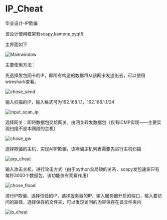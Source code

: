 # IP_Cheat
毕业设计-IP欺骗

该设计使用框架有scapy,kamene,pyqt5

主界面如下

![Mainwindow](https://github.com/lixiaobei/IP_Cheat/tree/master/example_photo/MainWindow.png)

主要使用方法：

   先选择发包网卡的IP，即所有构造的数据将从该网卡发送出去，可以使用wireshark查看。

   ![chose_send](https://github.com/lixiaobei/IP_Cheat/tree/master/example_photo/chose_send_card.png)

   输入扫描的IP，输入格式可为192.168.1.1，192.168.1.1/24

   ![input_scan_ip](https://github.com/lixiaobei/IP_Cheat/tree/master/example_photo/input_scan_ip.png)

   选择网关：即将数据包交给网关，由网关转发数据包（仅有ICMP实现——主要实现扫描不是本网段的主机）

   ![chose_gw](https://github.com/lixiaobei/IP_Cheat/tree/master/example_photo/chose_gw.png)

   选择欺骗的主机，实现ARP欺骗，该欺骗主机列表需要先进行主机扫描

   ![arp_cheat](https://github.com/lixiaobei/IP_Cheat/tree/master/example_photo/start_arp_asproof.png)

   输入攻击主机，进行攻击方式（由于python全局锁的关系，scapy发包速率只有每秒3000个数据包，该功能仅有观看作用）

   ![chose_flood](https://github.com/lixiaobei/IP_Cheat/tree/master/example_photo/flood_attack.png)

   进行IP欺骗，选择信任的IP，选择服务器的IP，输入服务器开启的端口，输入要访问的路径，选择保存的文件夹，可以发现访问的内容保存在该文件夹内

   ![ip_cheat](https://github.com/lixiaobei/IP_Cheat/tree/master/example_photo/start_ip_cheat.png)
